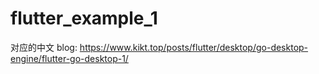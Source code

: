 # flutter_example_1

对应的中文 blog: https://www.kikt.top/posts/flutter/desktop/go-desktop-engine/flutter-go-desktop-1/
